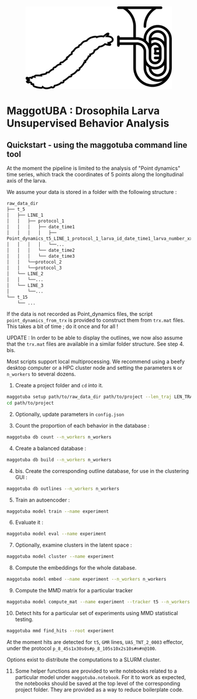 <p align="center">
    <img src="maggotuba.svg" alt="drawing" width="400"/>
</p>

# MaggotUBA : Drosophila Larva Unsupervised Behavior Analysis

## Quickstart - using the maggotuba command line tool

At the moment the pipeline is limited to the analysis of "Point dynamics" time series, which track the coordinates of 5 points along the longitudinal axis of the larva.

We assume your data is stored in a folder with the following structure :

```folder tree
raw_data_dir
├── t_5
│   ├── LINE_1
│   │   ├── protocol_1
│   │   │   ├── date_time1
│   │   │   │   ├── Point_dynamics_t5_LINE_1_protocol_1_larva_id_date_time1_larva_number_xx.txt
│   │   │   │   └──...
│   │   │   └── date_time2
│   │   │   └── date_time3
│   │   └──protocol_2
│   │   └──protocol_3
│   └── LINE_2
│   │   └──...
│   └── LINE_3
│       └──...
└── t_15
    └── ...
```

If the data is not recorded as Point_dynamics files, the script `point_dynamics_from_trx` is provided to construct them from `trx.mat` files. This takes a bit of time ; do it once and for all !

UPDATE : In order to be able to display the outlines, we now also assume that the `trx.mat` files are available in a similar folder structure. See step 4. bis.

Most scripts support local multiprocessing. We recommend using a beefy desktop computer or a HPC cluster node and setting the parameters `N` or `n_workers` to several dozens. 

1. Create a project folder and `cd` into it.

```bash
maggotuba setup path/to/raw_data_dir path/to/project --len_traj LEN_TRAJ
cd path/to/project
```

2. Optionally, update parameters in `config.json`

3. Count the proportion of each behavior in the database :
 ```bash
 maggotuba db count --n_workers n_workers
 ```

4. Create a balanced database :
```bash
maggotuba db build --n_workers n_workers
```

4. bis. Create the corresponding outline database, for use in the clustering GUI :
```bash
maggotuba db outlines --n_workers n_workers
```

5. Train an autoencoder :
```bash
maggotuba model train --name experiment
```

6. Evaluate it :
```bash
maggotuba model eval --name experiment
```

7. Optionally, examine clusters in the latent space :
```bash
maggotuba model cluster --name experiment
```

8. Compute the embeddings for the whole database.
```bash
maggotuba model embed --name experiment --n_workers n_workers
```

9. Compute the MMD matrix for a particular tracker
```bash
maggotuba model compute_mat --name experiment --tracker t5 --n_workers n_workers
```

10.  Detect hits for a particular set of experiments using MMD statistical testing.
```bash
maggotuba mmd find_hits --root experiment
```
At the moment hits are detected for `t5`, `GMR` lines, `UAS_TNT_2_0003` effector, under the protocol `p_8_45s1x30s0s#p_8_105s10x2s10s#n#n@100`.

Options exist to distribute the computations to a SLURM cluster.

11. Some helper functions are provided to write notebooks related to a particular model under `maggotuba.notebook`. For it to work as expected, the notebooks should be saved at the top level of the corresponding project folder. They are provided as a way to reduce boilerplate code.